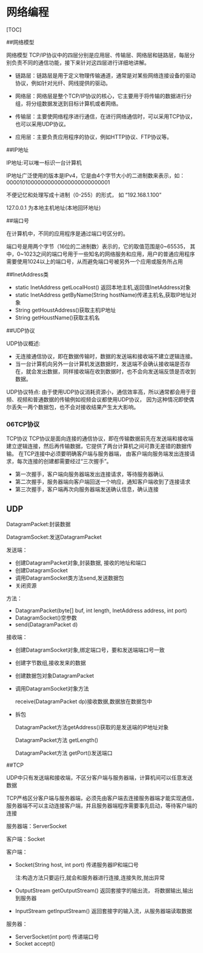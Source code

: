# 网络编程

[TOC]

##网络模型

网络模型
     TCP/IP协议中的四层分别是应用层、传输层、网络层和链路层，每层分别负责不同的通信功能，接下来针对这四层进行详细地讲解。

- 链路层：链路层是用于定义物理传输通道，通常是对某些网络连接设备的驱动协议，例如针对光纤、网线提供的驱动。
- 网络层：网络层是整个TCP/IP协议的核心，它主要用于将传输的数据进行分组，将分组数据发送到目标计算机或者网络。


- 传输层：主要使网络程序进行通信，在进行网络通信时，可以采用TCP协议，也可以采用UDP协议。
- 应用层：主要负责应用程序的协议，例如HTTP协议、FTP协议等。

##IP地址

IP地址:可以唯一标识一台计算机

IP地址广泛使用的版本是IPv4，它是由4个字节大小的二进制数来表示，如：00001010000000000000000000000001

不便记忆和处理写成十进制（0-255）的形式， 如 “192.168.1.100”

127.0.0.1 为本地主机地址(本地回环地址)

##端口号

在计算机中，不同的应用程序是通过端口号区分的。

端口号是用两个字节（16位的二进制数）表示的，它的取值范围是0~65535，
    其中，0~1023之间的端口号用于一些知名的网络服务和应用，用户的普通应用程序需要使用1024以上的端口号，从而避免端口号被另外一个应用或服务所占用

##InetAddress类

- static InetAddress  getLocalHost()   返回本地主机,返回值InetAddress对象
-  static InetAddress getByName(String hostName)传递主机名,获取IP地址对象
- String getHoustAddress()获取主机IP地址
- String getHoustName()获取主机名

##UDP协议

UDP协议概述:

- 无连接通信协议，即在数据传输时，数据的发送端和接收端不建立逻辑连接。
- 当一台计算机向另外一台计算机发送数据时，发送端不会确认接收端是否存在，就会发出数据，同样接收端在收到数据时，也不会向发送端反馈是否收到数据。

UDP协议特点:
      由于使用UDP协议消耗资源小，通信效率高，所以通常都会用于音频、视频和普通数据的传输例如视频会议都使用UDP协议，
      因为这种情况即使偶尔丢失一两个数据包，也不会对接收结果产生太大影响。

### 06TCP协议

TCP协议
    TCP协议是面向连接的通信协议，即在传输数据前先在发送端和接收端建立逻辑连接，然后再传输数据，它提供了两台计算机之间可靠无差错的数据传输。
    在TCP连接中必须要明确客户端与服务器端，
由客户端向服务端发出连接请求，每次连接的创建都需要经过“三次握手”。

- 第一次握手，客户端向服务器端发出连接请求，等待服务器确认
- 第二次握手，服务器端向客户端回送一个响应，通知客户端收到了连接请求
- 第三次握手，客户端再次向服务器端发送确认信息，确认连接

## UDP

DatagramPacket:封装数据

DatagramSocket:发送DatagramPacket

发送端：

- 创建DatagramPacket对象,封装数据, 接收的地址和端口
- 创建DatagramSocket
-  调用DatagramSocket类方法send,发送数据包
- 关闭资源

方法：

- DatagramPacket(byte[] buf, int length, InetAddress address, int port)
-  DatagramSocket()空参数
- send(DatagramPacket d)

接收端：

- 创建DatagramSocket对象,绑定端口号，要和发送端端口号一致

- 创建字节数组,接收发来的数据

- 创建数据包对象DatagramPacket

- 调用DatagramSocket对象方法

  receive(DatagramPacket dp)接收数据,数据放在数据包中

- 拆包

  DatagramPacket方法getAddress()获取的是发送端的IP地址对象

  DatagramPacket方法 getLength()

  DatagramPacket方法 getPort()发送端口

##TCP

UDP中只有发送端和接收端，不区分客户端与服务器端，计算机间可以任意发送数据

TCP严格区分客户端与服务器端，必须先由客户端去连接服务器端才能实现通信， 服务器端不可以主动连接客户端，并且服务器端程序需要事先启动，等待客户端的连接

服务器端：ServerSocket

客户端：Socket

客户端：

- Socket(String host, int port)  传递服务器IP和端口号

  注:构造方法只要运行,就会和服务器进行连接,连接失败,抛出异常

- OutputStream  getOutputStream() 返回套接字的输出流， 将数据输出,输出到服务器

- InputStream getInputStream() 返回套接字的输入流，从服务器端读取数据

服务器：

- ServerSocket(int port) 传递端口号
-  Socket  accept()

